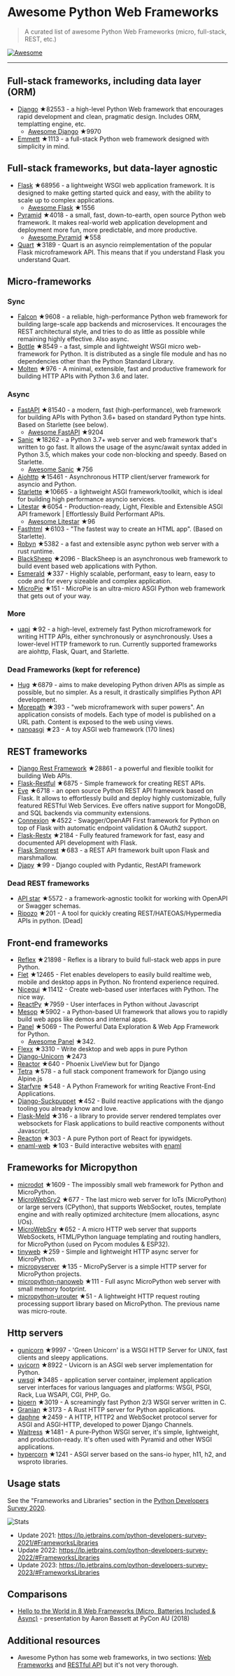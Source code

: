 # Awesome Python Web Frameworks


> A curated list of awesome Python Web Frameworks (micro, full-stack, REST, etc.)


[![Awesome](https://awesome.re/badge.svg)](https://awesome.re)

---

## Full-stack frameworks, including data layer (ORM)


- [Django](https://github.com/django/django) ★82553 - a high-level Python Web framework that encourages rapid development and clean, pragmatic design. Includes ORM, templatting engine, etc.
  - [Awesome Django](https://github.com/wsvincent/awesome-django) ★9970
- [Emmett](https://github.com/emmett-framework/emmett) ★1113 - a full-stack Python web framework designed with simplicity in mind.

## Full-stack frameworks, but data-layer agnostic

- [Flask](https://github.com/pallets/flask) ★68956 - a lightweight WSGI web application framework. It is designed to make getting started quick and easy, with the ability to scale up to complex applications.
  - [Awesome Flask](https://github.com/mjhea0/awesome-flask) ★1556
- [Pyramid](https://github.com/Pylons/pyramid) ★4018 - a small, fast, down-to-earth, open source Python web framework. It makes real-world web application development and deployment more fun, more predictable, and more productive.
  - [Awesome Pyramid](https://github.com/uralbash/awesome-pyramid) ★558
- [Quart](https://github.com/pallets/quart) ★3189 - Quart is an asyncio reimplementation of the popular Flask microframework API. This means that if you understand Flask you understand Quart.

## Micro-frameworks

### Sync

- [Falcon](https://github.com/falconry/falcon) ★9608 - a reliable, high-performance Python web framework for building large-scale app backends and microservices. It encourages the REST architectural style, and tries to do as little as possible while remaining highly effective. Also async.
- [Bottle](https://github.com/bottlepy/bottle) ★8549 - a fast, simple and lightweight WSGI micro web-framework for Python. It is distributed as a single file module and has no dependencies other than the Python Standard Library.
- [Molten](https://github.com/Bogdanp/molten) ★976 - A minimal, extensible, fast and productive framework for building HTTP APIs with Python 3.6 and later.

### Async

- [FastAPI](https://github.com/tiangolo/fastapi) ★81540 - a modern, fast (high-performance), web framework for building APIs with Python 3.6+ based on standard Python type hints. Based on Starlette (see below).
  - [Awesome FastAPI](https://github.com/mjhea0/awesome-fastapi) ★9204
- [Sanic](https://github.com/sanic-org/sanic) ★18262 - a Python 3.7+ web server and web framework that's written to go fast. It allows the usage of the async/await syntax added in Python 3.5, which makes your code non-blocking and speedy. Based on Starlette.
  - [Awesome Sanic](https://github.com/mekicha/awesome-sanic) ★756
- [Aiohttp](https://github.com/aio-libs/aiohttp) ★15461 - Asynchronous HTTP client/server framework for asyncio and Python.
- [Starlette](https://github.com/encode/starlette) ★10665 - a lightweight ASGI framework/toolkit, which is ideal for building high performance asyncio services.
- [Litestar](https://github.com/litestar-org/litestar) ★6054 - Production-ready, Light, Flexible and Extensible ASGI API framework | Effortlessly Build Performant APIs.
  - [Awesome Litestar](https://github.com/litestar-org/awesome-litestar) ★96
- [Fasthtml](https://github.com/AnswerDotAI/fasthtml) ★6103 - "The fastest way to create an HTML app". (Based on Starlette).
- [Robyn](https://github.com/sansyrox/robyn) ★5382 - a fast and extensible async python web server with a rust runtime.
- [BlackSheep](https://github.com/Neoteroi/BlackSheep) ★2096 - BlackSheep is an asynchronous web framework to build event based web applications with Python.
- [Esmerald](https://github.com/dymmond/esmerald) ★337 - Highly scalable, performant, easy to learn, easy to code and for every sizeable and complex application.
- [MicroPie](https://github.com/patx/micropie) ★151 - MicroPie is an ultra-micro ASGI Python web framework that gets out of your way.


### More

- [uapi](https://github.com/Tinche/uapi) ★92 - a high-level, extremely fast Python microframework for writing HTTP APIs, either synchronously or asynchronously. Uses a lower-level HTTP framework to run. Currently supported frameworks are aiohttp, Flask, Quart, and Starlette.

### Dead Frameworks (kept for reference)

- [Hug](https://github.com/hugapi/hug) ★6879 - aims to make developing Python driven APIs as simple as possible, but no simpler. As a result, it drastically simplifies Python API development.
- [Morepath](https://github.com/morepath/morepath) ★393 - "web microframework with super powers". An application consists of models. Each type of model is published on a URL path. Content is exposed to the web using views.
- [nanoasgi](https://github.com/qweeze/nanoasgi) ★23 - A toy ASGI web framework (170 lines)


## REST frameworks

- [Django Rest Framework](https://github.com/encode/django-rest-framework) ★28861 - a powerful and flexible toolkit for building Web APIs.
- [Flask-Restful](https://github.com/flask-restful/flask-restful) ★6875 - Simple framework for creating REST APIs.
- [Eve](https://github.com/pyeve/eve) ★6718 - an open source Python REST API framework based on Flask. It allows to effortlessly build and deploy highly customizable, fully featured RESTful Web Services. Eve offers native support for MongoDB, and SQL backends via community extensions.
- [Connexion](https://github.com/zalando/connexion) ★4522 - Swagger/OpenAPI First framework for Python on top of Flask with automatic endpoint validation & OAuth2 support.
- [Flask-Restx](https://github.com/python-restx/flask-restx) ★2184 - Fully featured framework for fast, easy and documented API development with Flask.
- [Flask Smorest](https://github.com/marshmallow-code/flask-smorest) ★683 - a REST API framework built upon Flask and marshmallow.
- [Djapy](https://github.com/Bishwas-py/djapy) ★99 - Django coupled with Pydantic, RestAPI framework

### Dead REST frameworks

- [API star](https://github.com/encode/apistar) ★5572 - a framework-agnostic toolkit for working with OpenAPI or Swagger schemas.
- [Ripozo](https://github.com/vertical-knowledge/ripozo) ★201 -  A tool for quickly creating REST/HATEOAS/Hypermedia APIs in python. [Dead]


## Front-end frameworks

- [Reflex](https://github.com/reflex-dev/reflex) ★21898 - Reflex is a library to build full-stack web apps in pure Python.
- [Flet](https://github.com/flet-dev/flet) ★12465 - Flet enables developers to easily build realtime web, mobile and desktop apps in Python. No frontend experience required.
- [Nicegui](https://github.com/zauberzeug/nicegui) ★11412 - Create web-based user interfaces with Python. The nice way.
- [ReactPy](https://github.com/reactive-python/reactpy) ★7959 - User interfaces in Python without Javascript
- [Mesop](https://github.com/google/mesop) ★5902 - a Python-based UI framework that allows you to rapidly build web apps like demos and internal apps.
- [Panel](https://github.com/holoviz/panel) ★5069 - The Powerful Data Exploration & Web App Framework for Python.
  - [Awesome Panel](https://awesome-panel.org/) ★342.
- [Flexx](https://github.com/flexxui/flexx) ★3310 -  Write desktop and web apps in pure Python
- [Django-Unicorn](https://github.com/adamghill/django-unicorn) ★2473
- [Reactor](https://github.com/edelvalle/reactor) ★640 -  Phoenix LiveView but for Django
- [Tetra](https://github.com/tetra-framework/tetra) ★578 - a full stack component framework for Django using Alpine.js
- [Starfyre](https://github.com/sansyrox/starfyre) ★548 - A Python Framework for writing Reactive Front-End Applications.
- [Django-Suckpuppet](https://github.com/jonathan-s/django-sockpuppet) ★452 - Build reactive applications with the django tooling you already know and love.
- [Flask-Meld](https://github.com/mikeabrahamsen/Flask-Meld) ★316 - a library to provide server rendered templates over websockets for Flask applications to build reactive components without Javascript.
- [Reacton](https://github.com/widgetti/reacton) ★303 - A pure Python port of React for ipywidgets.
- [enaml-web](https://github.com/codelv/enaml-web) ★103 - Build interactive websites with [enaml](https://github.com/nucleic/enaml)

## Frameworks for Micropython

- [microdot](https://github.com/miguelgrinberg/microdot) ★1609 - The impossibly small web framework for Python and MicroPython.
- [MicroWebSrv2](https://github.com/jczic/MicroWebSrv2) ★677 - The last micro web server for IoTs (MicroPython) or large servers (CPython), that supports WebSocket, routes, template engine and with really optimized architecture (mem allocations, async I/Os).
- [MicroWebSrv](https://github.com/jczic/MicroWebSrv) ★652 - A micro HTTP web server that supports WebSockets, HTML/Python language templating and routing handlers, for MicroPython (used on Pycom modules & ESP32).
- [tinyweb](https://github.com/belyalov/tinyweb) ★259 - Simple and lightweight HTTP async server for MicroPython.
- [micropyserver](https://github.com/troublegum/micropyserver) ★135 - MicroPyServer is a simple HTTP server for MicroPython projects.
- [micropython-nanoweb](https://github.com/hugokernel/micropython-nanoweb) ★111 - Full async MicroPython web server with small memory footprint.
- [micropython-urouter](https://github.com/whales-chen/micropython-urouter) ★51 - A lightweight HTTP request routing processing support library based on MicroPython. The previous name was micro-route.

## Http servers

- [gunicorn](https://github.com/benoitc/gunicorn) ★9997 - 'Green Unicorn' is a WSGI HTTP Server for UNIX, fast clients and sleepy applications.
- [uvicorn](https://github.com/encode/uvicorn) ★8922 - Uvicorn is an ASGI web server implementation for Python.
- [uwsgi](https://github.com/unbit/uwsgi) ★3485 - application server container, implement application server interfaces for various languages and platforms: WSGI, PSGI, Rack, Lua WSAPI, CGI, PHP, Go.
- [bjoern](https://github.com/jonashaag/bjoern) ★3019 - A screamingly fast Python 2/3 WSGI server written in C.
- [Granian](https://github.com/emmett-framework/granian) ★3173 - A Rust HTTP server for Python applications.
- [daphne](https://github.com/django/daphne) ★2459 - A HTTP, HTTP2 and WebSocket protocol server for ASGI and ASGI-HTTP, developed to power Django Channels.
- [Waitress](https://github.com/Pylons/waitress) ★1481 - A pure-Python WSGI server, it's simple, lightweight, and production-ready. It's often used with Pyramid and other WSGI applications.
- [hypercorn](https://github.com/pgjones/hypercorn) ★1241 - ASGI server based on the sans-io hyper, h11, h2, and wsproto libraries.

## Usage stats

See the "Frameworks and Libraries" section in the [Python Developers Survey 2020](https://www.jetbrains.com/lp/python-developers-survey-2020/).

![Stats](https://raw.githubusercontent.com/sfermigier/awesome-python-web-frameworks/main/python-web-frameworks-usage.png)

- Update 2021: <https://lp.jetbrains.com/python-developers-survey-2021/#FrameworksLibraries>
- Update 2022: <https://lp.jetbrains.com/python-developers-survey-2022/#FrameworksLibraries>
- Update 2023: <https://lp.jetbrains.com/python-developers-survey-2023/#FrameworksLibraries>


## Comparisons

- [Hello to the World in 8 Web Frameworks (Micro, Batteries Included & Async)](https://noti.st/aaronbassett/lK9Ah7/hello-to-the-world-in-8-web-frameworks-micro-batteries-included-async) - presentation by Aaron Bassett at PyCon AU (2018)


## Additional resources

- Awesome Python has some web frameworks, in two sections: [Web Frameworks](https://github.com/vinta/awesome-python#web-frameworks) and [RESTful API](https://github.com/vinta/awesome-python#restful-api) but it's not very thorough.
